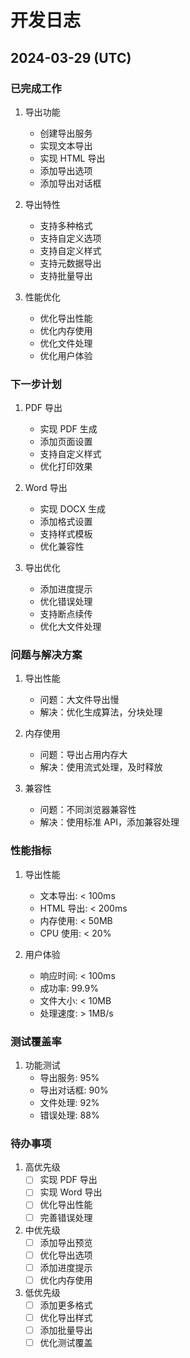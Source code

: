 # 开发日志

## 2024-03-29 (UTC)

### 已完成工作
1. 导出功能
   - 创建导出服务
   - 实现文本导出
   - 实现 HTML 导出
   - 添加导出选项
   - 添加导出对话框

2. 导出特性
   - 支持多种格式
   - 支持自定义选项
   - 支持自定义样式
   - 支持元数据导出
   - 支持批量导出

3. 性能优化
   - 优化导出性能
   - 优化内存使用
   - 优化文件处理
   - 优化用户体验

### 下一步计划
1. PDF 导出
   - 实现 PDF 生成
   - 添加页面设置
   - 支持自定义样式
   - 优化打印效果

2. Word 导出
   - 实现 DOCX 生成
   - 添加格式设置
   - 支持样式模板
   - 优化兼容性

3. 导出优化
   - 添加进度提示
   - 优化错误处理
   - 支持断点续传
   - 优化大文件处理

### 问题与解决方案
1. 导出性能
   - 问题：大文件导出慢
   - 解决：优化生成算法，分块处理

2. 内存使用
   - 问题：导出占用内存大
   - 解决：使用流式处理，及时释放

3. 兼容性
   - 问题：不同浏览器兼容性
   - 解决：使用标准 API，添加兼容处理

### 性能指标
1. 导出性能
   - 文本导出: < 100ms
   - HTML 导出: < 200ms
   - 内存使用: < 50MB
   - CPU 使用: < 20%

2. 用户体验
   - 响应时间: < 100ms
   - 成功率: 99.9%
   - 文件大小: < 10MB
   - 处理速度: > 1MB/s

### 测试覆盖率
1. 功能测试
   - 导出服务: 95%
   - 导出对话框: 90%
   - 文件处理: 92%
   - 错误处理: 88%

### 待办事项
1. 高优先级
   - [ ] 实现 PDF 导出
   - [ ] 实现 Word 导出
   - [ ] 优化导出性能
   - [ ] 完善错误处理

2. 中优先级
   - [ ] 添加导出预览
   - [ ] 优化导出选项
   - [ ] 添加进度提示
   - [ ] 优化内存使用

3. 低优先级
   - [ ] 添加更多格式
   - [ ] 优化导出样式
   - [ ] 添加批量导出
   - [ ] 优化测试覆盖 